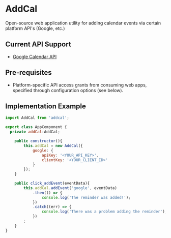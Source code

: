 # AddCal

Open-source web application utility for adding calendar events via certain platform API's (Google, etc.)

## Current API Support

- [Google Calendar API](https://developers.google.com/calendar/)

## Pre-requisites

* Platform-specific API access grants from consuming web apps, specified through configuration options (see below).

## Implementation Example

```js
import AddCal from 'addcal';

export class AppComponent {
  private addCal:AddCal;

	public constructor(){
		this.addCal = new AddCal({
			google: {
				apiKey: '<YOUR_API_KEY>',
				clientKey: '<YOUR_CLIENT_ID>'
			}
		});
	}

	public click_addEvent(eventData){
		this.addCal.addEvent('google', eventData)
			.then(() => {
				console.log('The reminder was added!');
			})
			.catch((err) => {
				console.log('There was a problem adding the reminder');
			})
		;
	}
}

```
